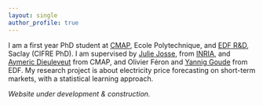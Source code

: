 ```yaml
---
layout: single
author_profile: true
---
```


I am a first year PhD student at [CMAP](https://portail.polytechnique.edu/cmap/en), Ecole Polytechnique, and [EDF R&D](https://www.edf.fr/en/the-edf-group/who-we-are/activities/research-and-development), Saclay (CIFRE PhD). I am supervised by [Julie Josse](http://juliejosse.com/), from [INRIA](https://www.inria.fr/en), and [Aymeric Dieuleveut](http://www.cmap.polytechnique.fr/~aymeric.dieuleveut/) from CMAP, and Olivier Féron and [Yannig Goude](https://www.imo.universite-paris-saclay.fr/~goude/about.html) from EDF. My research project is about electricity price forecasting on short-term markets, with a statistical learning approach.

*Website under development & construction.*
